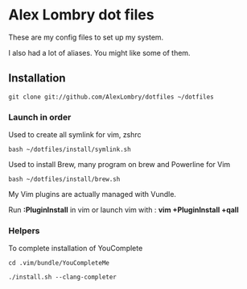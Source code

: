 # Alex Lombry dot files

These are my config files to set up my system.

I also had a lot of aliases. You might like some of them.


## Installation

    git clone git://github.com/AlexLombry/dotfiles ~/dotfiles


### Launch in order

Used to create all symlink for vim, zshrc

	bash ~/dotfiles/install/symlink.sh

Used to install Brew, many program on brew and Powerline for Vim

	bash ~/dotfiles/install/brew.sh

  My Vim plugins are actually managed with Vundle.

  Run **:PluginInstall** in vim or launch vim with : **vim +PluginInstall +qall**

### Helpers

To complete installation of YouComplete

    cd .vim/bundle/YouCompleteMe

    ./install.sh --clang-completer